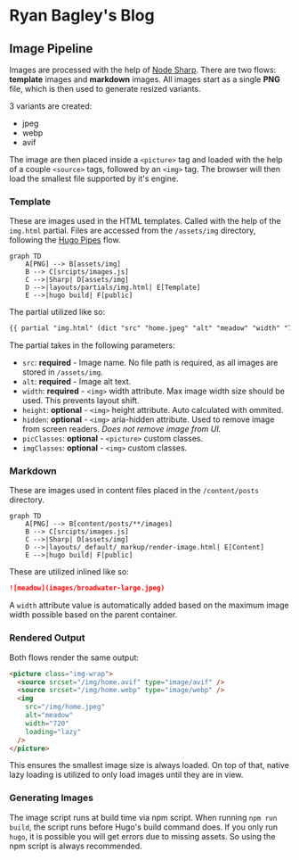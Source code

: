 # Ryan Bagley's Blog

## Image Pipeline
Images are processed with the help of [Node Sharp](https://sharp.pixelplumbing.com). There are two flows: **template** images and **markdown** images. All images start as a single **PNG** file, which is then used to generate resized variants.

3 variants are created:
- jpeg
- webp
- avif

The image are then placed inside a `<picture>` tag and loaded with the help of a couple `<source>` tags, followed by an `<img>` tag. The browser will then load the smallest file supported by it's engine.

### Template
These are images used in the HTML templates. Called with the help of the `img.html` partial. Files are accessed from the `/assets/img` directory, following the [Hugo Pipes](https://gohugo.io/hugo-pipes/introduction/) flow.

```mermaid
graph TD
    A[PNG] --> B[assets/img]
    B --> C[srcipts/images.js]
    C -->|Sharp| D[assets/img]
    D -->|layouts/partials/img.html| E[Template]
    E -->|hugo build| F[public]
```

The partial utilized like so:
```html
{{ partial "img.html" (dict "src" "home.jpeg" "alt" "meadow" "width" "720" "height" "900") }}
```
The partial takes in the following parameters:
- `src`: **required** - Image name. No file path is required, as all images are stored in `/assets/img`.
- `alt`: **required** - Image alt text.
- `width`: **required** - `<img>` width attribute. Max image width size should be used. This prevents layout shift.
- `height`: **optional** - `<img>` height attribute. Auto calculated with ommited.
- `hidden`: **optional** - `<img>` aria-hidden attribute. Used to remove image from screen readers. _Does not remove image from UI._
- `picClasses`: **optional** - `<picture>` custom classes.
- `imgClasses`: **optional** - `<img>` custom classes.

### Markdown
These are images used in content files placed in the `/content/posts` directory.

```mermaid
graph TD
    A[PNG] --> B[content/posts/**/images]
    B --> C[srcipts/images.js]
    C -->|Sharp| D[assets/img]
    D -->|layouts/_default/_markup/render-image.html| E[Content]
    E -->|hugo build| F[public]
```

These are utilized inlined like so:
```md
![meadow](images/broadwater-large.jpeg)
```

A `width` attribute value is automatically added based on the maximum image width possible based on the parent container.

### Rendered Output
Both flows render the same output:
```html
<picture class="img-wrap">
  <source srcset="/img/home.avif" type="image/avif" />
  <source srcset="/img/home.webp" type="image/webp" />
  <img
    src="/img/home.jpeg"
    alt="meadow"
    width="720"
    loading="lazy"
  />
</picture>
```
This ensures the smallest image size is always loaded. On top of that, native lazy loading is utilized to only load images until they are in view.

### Generating Images
The image script runs at build time via npm script. When running `npm run build`, the script runs before Hugo's build command does. If you only run `hugo`, it is possible you will get errors due to missing assets. So using the npm script is always recommended.
